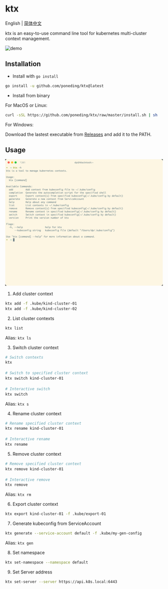 # ktx

English | [简体中文](README_zh-CN.md)

ktx is an easy-to-use command line tool for kubernetes multi-cluster context management.

![demo](docs/images/demo.gif)

## Installation

- Install with `go install`

```bash
go install -u github.com/poneding/ktx@latest
```

- Install from binary

For MacOS or Linux:

```bash
curl -sSL https://github.com/poneding/ktx/raw/master/install.sh | sh
```

For Windows:

Download the lastest executable from [Releases](https://github.com/poneding/ktx/releases/latest) and add it to the PATH.

## Usage

![usage](docs/images/usage.png)

1. Add cluster context

```bash
ktx add -f .kube/kind-cluster-01
ktx add -f .kube/kind-cluster-02
```

2. List cluster contexts

```bash
ktx list
```

Alias: `ktx ls`

3. Switch cluster context

```bash
# Switch contexts
ktx

# Switch to specified cluster context
ktx switch kind-cluster-01

# Interactive switch
ktx switch
```

Alias: `ktx s`

4. Rename cluster context

```bash
# Rename specified cluster context
ktx rename kind-cluster-01

# Interactive rename
ktx rename
```

5. Remove cluster context

```bash
# Remove specified cluster context
ktx remove kind-cluster-01

# Interactive remove
ktx remove
```

Alias: `ktx rm`

6. Export cluster context

```bash
ktx export kind-cluster-01 -f .kube/export-01
```

7. Generate kubeconfig from ServiceAccount

```bash
ktx generate --service-account default -f .kube/my-gen-config
```

Alias: `ktx gen`

8. Set namespace

```bash
ktx set-namespace --namespace default
```

9. Set Server address

```bash
ktx set-server --server https://api.k8s.local:6443
```
